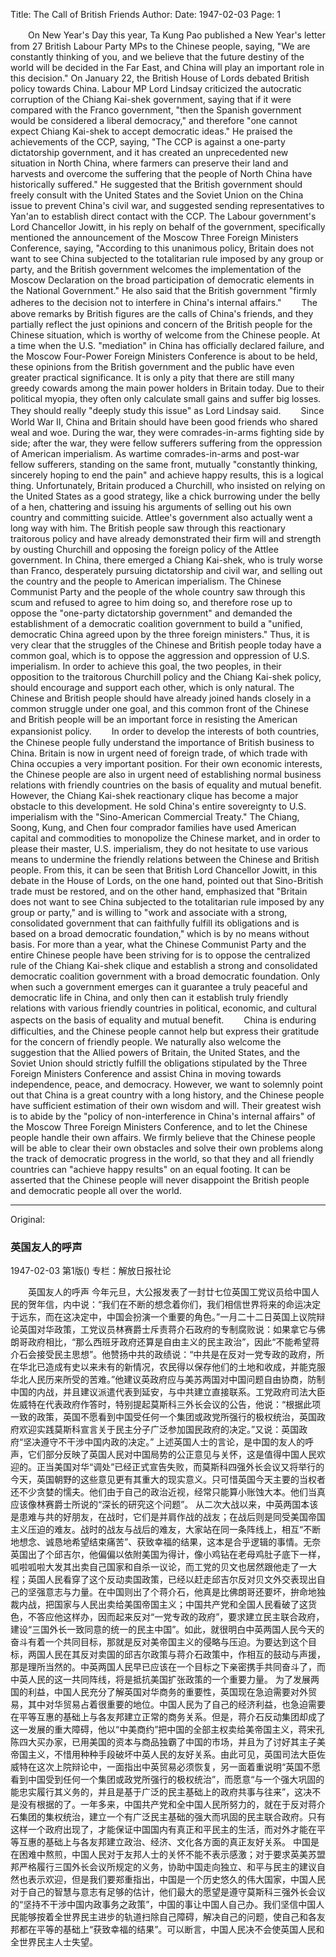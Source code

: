 Title: The Call of British Friends
Author:
Date: 1947-02-03
Page: 1

　　On New Year's Day this year, Ta Kung Pao published a New Year's letter from 27 British Labour Party MPs to the Chinese people, saying, "We are constantly thinking of you, and we believe that the future destiny of the world will be decided in the Far East, and China will play an important role in this decision." On January 22, the British House of Lords debated British policy towards China. Labour MP Lord Lindsay criticized the autocratic corruption of the Chiang Kai-shek government, saying that if it were compared with the Franco government, "then the Spanish government would be considered a liberal democracy," and therefore "one cannot expect Chiang Kai-shek to accept democratic ideas." He praised the achievements of the CCP, saying, "The CCP is against a one-party dictatorship government, and it has created an unprecedented new situation in North China, where farmers can preserve their land and harvests and overcome the suffering that the people of North China have historically suffered." He suggested that the British government should freely consult with the United States and the Soviet Union on the China issue to prevent China's civil war, and suggested sending representatives to Yan'an to establish direct contact with the CCP. The Labour government's Lord Chancellor Jowitt, in his reply on behalf of the government, specifically mentioned the announcement of the Moscow Three Foreign Ministers Conference, saying, "According to this unanimous policy, Britain does not want to see China subjected to the totalitarian rule imposed by any group or party, and the British government welcomes the implementation of the Moscow Declaration on the broad participation of democratic elements in the National Government." He also said that the British government "firmly adheres to the decision not to interfere in China's internal affairs."
　　The above remarks by British figures are the calls of China's friends, and they partially reflect the just opinions and concern of the British people for the Chinese situation, which is worthy of welcome from the Chinese people. At a time when the U.S. "mediation" in China has officially declared failure, and the Moscow Four-Power Foreign Ministers Conference is about to be held, these opinions from the British government and the public have even greater practical significance. It is only a pity that there are still many greedy cowards among the main power holders in Britain today. Due to their political myopia, they often only calculate small gains and suffer big losses. They should really "deeply study this issue" as Lord Lindsay said.
　　Since World War II, China and Britain should have been good friends who shared weal and woe. During the war, they were comrades-in-arms fighting side by side; after the war, they were fellow sufferers suffering from the oppression of American imperialism. As wartime comrades-in-arms and post-war fellow sufferers, standing on the same front, mutually "constantly thinking, sincerely hoping to end the pain" and achieve happy results, this is a logical thing. Unfortunately, Britain produced a Churchill, who insisted on relying on the United States as a good strategy, like a chick burrowing under the belly of a hen, chattering and issuing his arguments of selling out his own country and committing suicide. Attlee's government also actually went a long way with him. The British people saw through this reactionary traitorous policy and have already demonstrated their firm will and strength by ousting Churchill and opposing the foreign policy of the Attlee government. In China, there emerged a Chiang Kai-shek, who is truly worse than Franco, desperately pursuing dictatorship and civil war, and selling out the country and the people to American imperialism. The Chinese Communist Party and the people of the whole country saw through this scum and refused to agree to him doing so, and therefore rose up to oppose the "one-party dictatorship government" and demanded the establishment of a democratic coalition government to build a "unified, democratic China agreed upon by the three foreign ministers." Thus, it is very clear that the struggles of the Chinese and British people today have a common goal, which is to oppose the aggression and oppression of U.S. imperialism. In order to achieve this goal, the two peoples, in their opposition to the traitorous Churchill policy and the Chiang Kai-shek policy, should encourage and support each other, which is only natural. The Chinese and British people should have already joined hands closely in a common struggle under one goal, and this common front of the Chinese and British people will be an important force in resisting the American expansionist policy.
　　In order to develop the interests of both countries, the Chinese people fully understand the importance of British business to China. Britain is now in urgent need of foreign trade, of which trade with China occupies a very important position. For their own economic interests, the Chinese people are also in urgent need of establishing normal business relations with friendly countries on the basis of equality and mutual benefit. However, the Chiang Kai-shek reactionary clique has become a major obstacle to this development. He sold China's entire sovereignty to U.S. imperialism with the "Sino-American Commercial Treaty." The Chiang, Soong, Kung, and Chen four comprador families have used American capital and commodities to monopolize the Chinese market, and in order to please their master, U.S. imperialism, they do not hesitate to use various means to undermine the friendly relations between the Chinese and British people. From this, it can be seen that British Lord Chancellor Jowitt, in this debate in the House of Lords, on the one hand, pointed out that Sino-British trade must be restored, and on the other hand, emphasized that "Britain does not want to see China subjected to the totalitarian rule imposed by any group or party," and is willing to "work and associate with a strong, consolidated government that can faithfully fulfill its obligations and is based on a broad democratic foundation," which is by no means without basis. For more than a year, what the Chinese Communist Party and the entire Chinese people have been striving for is to oppose the centralized rule of the Chiang Kai-shek clique and establish a strong and consolidated democratic coalition government with a broad democratic foundation. Only when such a government emerges can it guarantee a truly peaceful and democratic life in China, and only then can it establish truly friendly relations with various friendly countries in political, economic, and cultural aspects on the basis of equality and mutual benefit.
　　China is enduring difficulties, and the Chinese people cannot help but express their gratitude for the concern of friendly people. We naturally also welcome the suggestion that the Allied powers of Britain, the United States, and the Soviet Union should strictly fulfill the obligations stipulated by the Three Foreign Ministers Conference and assist China in moving towards independence, peace, and democracy. However, we want to solemnly point out that China is a great country with a long history, and the Chinese people have sufficient estimation of their own wisdom and will. Their greatest wish is to abide by the "policy of non-interference in China's internal affairs" of the Moscow Three Foreign Ministers Conference, and to let the Chinese people handle their own affairs. We firmly believe that the Chinese people will be able to clear their own obstacles and solve their own problems along the track of democratic progress in the world, so that they and all friendly countries can "achieve happy results" on an equal footing. It can be asserted that the Chinese people will never disappoint the British people and democratic people all over the world.



<hr /> 

Original: 


### 英国友人的呼声

1947-02-03
第1版()
专栏：解放日报社论

　　英国友人的呼声
    今年元旦，大公报发表了一封廿七位英国工党议员给中国人民的贺年信，内中说：“我们在不断的想念着你们，我们相信世界将来的命运决定于远东，而在这决定中，中国会扮演一个重要的角色。”一月二十二日英国上议院辩论英国对华政策，工党议员林赛爵士斥责蒋介石政府的专制腐败说：如果拿它与佛朗哥政府相比，“那么西班牙政府还算是自由主义的民主政治”，因此“不能希望蒋介石会接受民主思想”。他赞扬中共的政绩说：“中共是在反对一党专政的政府，所在华北已造成有史以来未有的新情况，农民得以保存他们的土地和收成，并能克服华北人民历来所受的苦难。”他建议英政府应与美苏两国对中国问题自由协商，防制中国的内战，并且建议派遣代表到延安，与中共建立直接联系。工党政府司法大臣佐威特在代表政府作答时，特别提起莫斯科三外长会议的公告，他说：“根据此项一致的政策，英国不愿看到中国受任何一个集团或政党所强行的极权统治，英国政府欢迎实践莫斯科宣言关于民主分子广泛参加国民政府的决定。”又说：英国政府“坚决遵守不干涉中国内政的决定。”
    上述英国人士的言论，是中国的友人的呼声，它们部分反映了英国人民对中国局势的公正意见与关怀，这是值得中国人民欢迎的。正当美国对华“调处”已经正式宣告失败，而莫斯科四强外长会议又将举行的今天，英国朝野的这些意见更有其重大的现实意义。只可惜英国今天主要的当权者还不少贪婪的懦夫。他们由于自己的政治近视，经常只能算小账蚀大本。他们当真应该像林赛爵士所说的“深长的研究这个问题”。
    从二次大战以来，中英两国本该是患难与共的好朋友，在战时，它们是并肩作战的战友；在战后则是同受美国帝国主义压迫的难友。战时的战友与战后的难友，大家站在同一条阵线上，相互“不断地想念、诚恳地希望结束痛苦”、获致幸福的结果，这本是合乎逻辑的事情。无奈英国出了个邱吉尔，他偏偏以依附美国为得计，像小鸡钻在老母鸡肚子底下一样，呱啦呱啦大发其出卖自己国家和自杀一议论，而工党的贝文也居然跟他走了一大程；英国人民看穿了这个反动卖国政策，已经以赶走邱吉尔反对贝文外交表现出自己的坚强意志与力量。在中国则出了个蒋介石，他真是比佛朗哥还要坏，拚命地独裁内战，把国家与人民出卖给美国帝国主义；中国共产党和全国人民看破了这货色，不答应他这样办，因而起来反对“一党专政的政府”，要求建立民主联合政府，建设“三国外长一致同意的统一的民主中国”。如此，就很明白中英两国人民今天的奋斗有着一个共同目标，那就是反对美帝国主义的侵略与压迫。为要达到这个目标，两国人民在其反对卖国的邱吉尔政策与蒋介石政策中，作相互的鼓动与声援，那是理所当然的。中英两国人民早已应该在一个目标之下亲密携手共同奋斗了，而中英人民的这一共同阵线，将是抵抗美国扩张政策的一个重要力量。
    为了发展两国的利益，中国人民充分了解英国对华商务的重要性，英国现在急迫需要对外贸易，其中对华贸易占着很重要的地位。中国人民为了自己的经济利益，也急迫需要在平等互惠的基础上与各友邦建立正常的商务关系。但是，蒋介石反动集团却成了这一发展的重大障碍，他以“中美商约”把中国的全部主权卖给美帝国主义，蒋宋孔陈四大买办家，已用美国的资本与商品独霸了中国的市场，并且为了讨好其主子美帝国主义，不惜用种种手段破坏中英人民的友好关系。由此可见，英国司法大臣佐威特在这次上院辩论中，一面指出中英贸易必须恢复，另一面着重说明“英国不愿看到中国受到任何一个集团或政党所强行的极权统治”，而愿意“与一个强大巩固的能忠实履行其义务的，并且是基于广泛的民主基础上的政府共事与往来”，这决不是没有根据的了。一年多来，中国共产党和全中国人民所努力的，就在于反对蒋介石集团的集权统治，建立一个有广泛民主基础的强大而巩固的民主联合政府。只有这样一个政府出现了，才能保证中国国内有真正和平民主的生活，而对外才能在平等互惠的基础上与各友邦建立政治、经济、文化各方面的真正友好关系。
    中国是在困难中熬煎，中国人民对于友邦人士的关怀不能不表示感激；对于要求英美苏盟邦严格履行三国外长会议所规定的义务，协助中国走向独立、和平与民主的建议自然也表示欢迎，但是我们要郑重指出，中国是一个历史悠久的伟大国家，中国人民对于自己的智慧与意志有足够的估计，他们最大的愿望是遵守莫斯科三强外长会议的“坚持不干涉中国内政事务之政策”，中国的事让中国人自己办。我们坚信中国人民能够按着全世界民主进步的轨道扫除自己障碍，解决自己的问题，使自己和各友邦都在平等的基础上“获致幸福的结果”。可以断言，中国人民决不会使英国人民和全世界民主人士失望。
